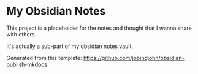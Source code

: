 # My Obsidian Notes

This project is a placeholder for the notes and thought that I wanna share with others.

It's actually a sub-part of my obsidian notes vault.

Generated from this template: https://github.com/jobindjohn/obsidian-publish-mkdocs